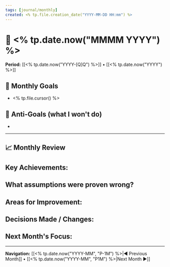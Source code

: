 ```yaml
---
tags: [journal/monthly]
created: <% tp.file.creation_date("YYYY-MM-DD HH:mm") %>
---
```

# 📅 <% tp.date.now("MMMM YYYY") %>

**Period:** [[<% tp.date.now("YYYY-[Q]Q") %>]] • [[<% tp.date.now("YYYY") %>]]

## 🎯 Monthly Goals
- <% tp.file.cursor() %>

## 🚫 Anti-Goals (what I won't do)
- 

---
## 📈 Monthly Review
**Key Achievements:**  
-  

**What assumptions were proven wrong?**  
-  

**Areas for Improvement:**  
-  

**Decisions Made / Changes:**  
-  

**Next Month's Focus:**  
-  

---

**Navigation:** [[<% tp.date.now("YYYY-MM", "P-1M") %>|◀︎ Previous Month]] • [[<% tp.date.now("YYYY-MM", "P1M") %>|Next Month ▶︎]]
